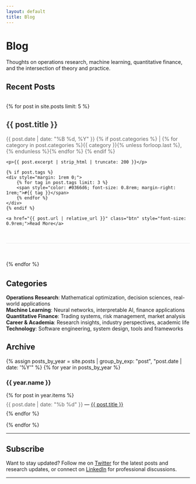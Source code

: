 ```yaml
---
layout: default
title: Blog
---
```


# Blog

Thoughts on operations research, machine learning, quantitative finance, and the intersection of theory and practice.

## Recent Posts

<div style="margin: 2rem 0;">

{% for post in site.posts limit: 5 %}
<article style="margin-bottom: 3rem; padding-bottom: 2rem; border-bottom: 1px solid #e8e8e8;">
    <h2><a href="{{ post.url | relative_url }}" style="color: #333; text-decoration: none;">{{ post.title }}</a></h2>
    <div style="color: #666; margin: 0.5rem 0; font-size: 0.9rem;">
        {{ post.date | date: "%B %d, %Y" }}
        {% if post.categories %}
        | {% for category in post.categories %}{{ category }}{% unless forloop.last %}, {% endunless %}{% endfor %}
        {% endif %}
    </div>
    
    <p>{{ post.excerpt | strip_html | truncate: 200 }}</p>
    
    {% if post.tags %}
    <div style="margin: 1rem 0;">
        {% for tag in post.tags limit: 3 %}
        <span style="color: #0366d6; font-size: 0.8rem; margin-right: 1rem;">#{{ tag }}</span>
        {% endfor %}
    </div>
    {% endif %}
    
    <a href="{{ post.url | relative_url }}" class="btn" style="font-size: 0.9rem;">Read More</a>
</article>
{% endfor %}

</div>

## Categories

**Operations Research**: Mathematical optimization, decision sciences, real-world applications  
**Machine Learning**: Neural networks, interpretable AI, finance applications  
**Quantitative Finance**: Trading systems, risk management, market analysis  
**Career & Academia**: Research insights, industry perspectives, academic life  
**Technology**: Software engineering, system design, tools and frameworks

## Archive

{% assign posts_by_year = site.posts | group_by_exp: "post", "post.date | date: '%Y'" %}
{% for year in posts_by_year %}
<h3>{{ year.name }}</h3>
<ul style="list-style: none; padding-left: 0;">
{% for post in year.items %}
<li style="margin: 0.5rem 0;">
    <span style="color: #666; font-size: 0.9rem;">{{ post.date | date: "%b %d" }}</span> 
    &mdash; 
    <a href="{{ post.url | relative_url }}">{{ post.title }}</a>
</li>
{% endfor %}
</ul>
{% endfor %}

---

## Subscribe

Want to stay updated? Follow me on [Twitter](https://twitter.com/yourtwitter) for the latest posts and research updates, or connect on [LinkedIn](https://linkedin.com/in/yourlinkedin) for professional discussions.

---